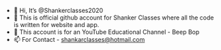 - 👋 Hi, It’s @Shankerclasses2020
- 👀 This is official github account for Shanker Classes where all the code is written for website and app.
- 🌱 This account is for an YouTube Educational Channel - Beep Bop
- 📫 For Contact - shankarclasses@hotmail.com

<!---
Shankerclasses2020/Shankerclasses2020 is a ✨ special ✨ repository because its `README.md` (this file) appears on your GitHub profile.
You can click the Preview link to take a look at your changes.
--->
